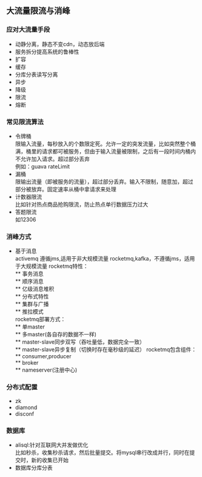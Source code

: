 ## 大流量限流与消峰
### 应对大流量手段
* 动静分离，静态不变cdn，动态放后端
* 服务拆分提高系统的鲁棒性
* 扩容
* 缓存
* 分库分表读写分离
* 异步
* 降级
* 限流
* 熔断
### 常见限流算法
* 令牌桶  
    限输入流量，每秒放入的个数限定死。允许一定的突发流量，比如突然整个桶满，桶里的请求都可被服务，但由于输入流量被限制，之后有一段时间内桶内不允许加入请求。超过部分丢弃  
    例如：guava rateLimit
* 漏桶  
    限输出流量（即被服务的流量），超过部分丢弃。输入不限制，随意加，超过部分被放弃。固定速率从桶中拿请求来处理
* 计数器限流  
    比如针对热点商品抢购限流，防止热点单行数据压力过大
* 答题限流  
    如12306
### 消峰方式
* 基于消息  
    activemq 遵循jms,适用于非大规模流量
    rocketmq,kafka，不遵循jms，适用于大规模流量
    rocketmq特性：  
    **  事务消息  
    **  顺序消息  
    **  亿级消息堆积  
    **  分布式特性  
    **  集群与广播  
    **  推拉模式  
    rocketmq部署方式：  
    **  单master  
    **  多master(各自存的数据不一样)  
    **  master-slave同步双写（吞吐量低，数据完全一致）  
    **  master-slave异步复制（切换时存在毫秒级的延迟） 
    rocketmq包含组件： 
    **  consumer,producer  
    **  broker  
    **  nameserver(注册中心)  
### 分布式配置
*  zk
*  diamond
*  disconf
### 数据库
*  alisql:针对互联网大并发做优化  
   比如秒杀，收集秒杀请求，然后批量提交。将mysql串行改成并行，同时在提交时，新的收集已开始  
*  数据库分库分表  
   